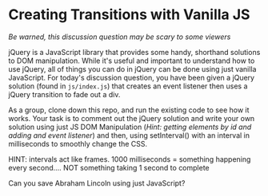 # Creating Transitions with Vanilla JS

_*Be warned, this discussion question may be scary to some viewers*_

jQuery is a JavaScript library that provides some handy, shorthand solutions to
DOM manipulation. While it's useful and important to understand how to use
jQuery, all of things you can do in jQuery can be done using just vanilla
JavaScript. For today's discussion question, you have been given a jQuery
solution (found in `js/index.js`) that creates an event listener then uses a
jQuery transition to fade out a div.

As a group, clone down this repo, and run the existing code to see how it works.
Your task is to comment out the jQuery solution and write your own solution
using just JS DOM Manipulation (_Hint: getting elements by id and adding and
event listener_) and then, using setInterval() with an interval in milliseconds
to smoothly change the CSS.

HINT: intervals act like frames. 1000 milliseconds = something happening every second.... NOT something taking 1 second to complete

Can you save Abraham Lincoln using just JavaScript?
